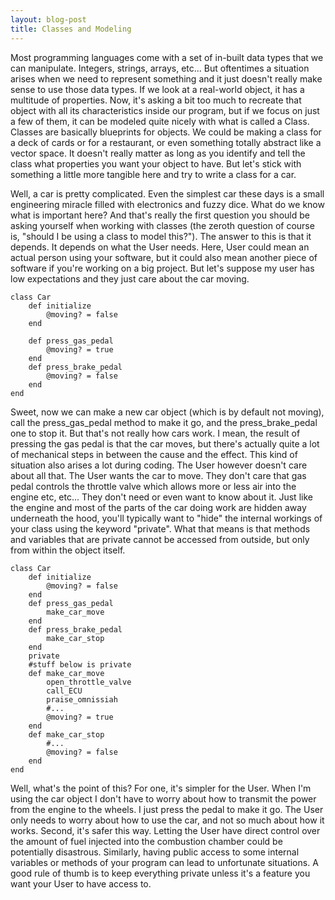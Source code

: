 ```yaml
---
layout: blog-post
title: Classes and Modeling
---
```

Most programming languages come with a set of in-built data types that we can manipulate. Integers, strings, arrays, etc... But oftentimes a situation arises when we need to represent something and it just doesn't really make sense to use those data types. If we look at a real-world object, it has a multitude of properties. Now, it's asking a bit too much to recreate that object with all its characteristics inside our program, but if we focus on just a few of them, it can be modeled quite nicely with what is called a Class. Classes are basically blueprints for objects. We could be making a class for a deck of cards or for a restaurant, or even something totally abstract like a vector space. It doesn't really matter as long as you identify and tell the class what properties you want your object to have. But let's stick with something a little more tangible here and try to write a class for a car.

Well, a car is pretty complicated. Even the simplest car these days is a small engineering miracle filled with electronics and fuzzy dice. What do we know what is important here? And that's really the first question you should be asking yourself when working with classes (the zeroth question of course is, "should I be using a class to model this?"). The answer to this is that it depends. It depends on what the User needs. Here, User could mean an actual person using your software, but it could also mean another piece of software if you're working on a big project. But let's suppose my user has low expectations and they just care about the car moving.

	class Car
		def initialize
			@moving? = false
		end

		def press_gas_pedal
			@moving? = true
		end
		def press_brake_pedal
			@moving? = false
		end
	end

Sweet, now we can make a new car object (which is by default not moving), call the press_gas_pedal method to make it go, and the press_brake_pedal one to stop it. But that's not really how cars work. I mean, the result of pressing the gas pedal is that the car moves, but there's actually quite a lot of mechanical steps in between the cause and the effect. This kind of situation also arises a lot during coding. The User however doesn't care about all that. The User wants the car to move. They don't care that gas pedal controls the throttle valve which allows more or less air into the engine etc, etc... They don't need or even want to know about it. Just like the engine and most of the parts of the car doing work are hidden away underneath the hood, you'll typically want to "hide" the internal workings of your class using the keyword "private". What that means is that methods and variables that are private cannot be accessed from outside, but only from within the object itself.

	class Car
		def initialize
			@moving? = false
		end
		def press_gas_pedal
			make_car_move
		end
		def press_brake_pedal
			make_car_stop
		end
		private
		#stuff below is private
		def make_car_move
			open_throttle_valve
			call_ECU
			praise_omnissiah
			#...
			@moving? = true
		end
		def make_car_stop
			#...
			@moving? = false
		end
	end

Well, what's the point of this? For one, it's simpler for the User. When I'm using the car object I don't have to worry about how to transmit the power from the engine to the wheels. I just press the pedal to make it go. The User only needs to worry about how to use the car, and not so much about how it works. Second, it's safer this way. Letting the User have direct control over the amount of fuel injected into the combustion chamber could be potentially disastrous. Similarly, having public access to some internal variables or methods of your program can lead to unfortunate situations. A good rule of thumb is to keep everything private unless it's a feature you want your User to have access to.
